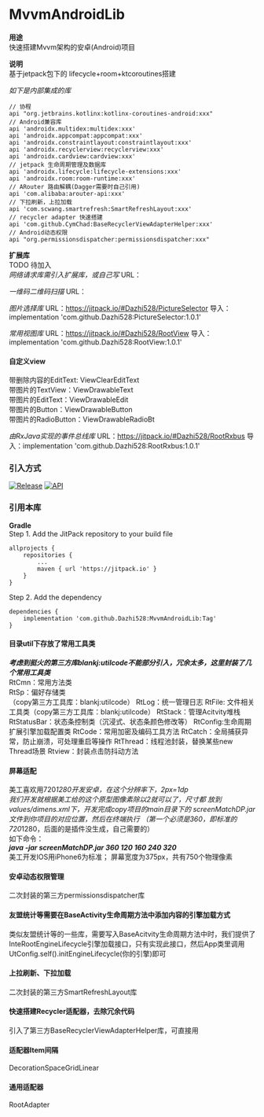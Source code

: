 # MvvmAndroidLib

**用途**<br/>
快速搭建Mvvm架构的安卓(Android)项目<br/>

**说明**<br/>
基于jetpack包下的 lifecycle+room+ktcoroutines搭建<br/>

*如下是内部集成的库*
```
// 协程
api "org.jetbrains.kotlinx:kotlinx-coroutines-android:xxx"
// Android兼容库
api 'androidx.multidex:multidex:xxx'
api 'androidx.appcompat:appcompat:xxx'
api 'androidx.constraintlayout:constraintlayout:xxx'
api 'androidx.recyclerview:recyclerview:xxx'
api 'androidx.cardview:cardview:xxx'
// jetpack 生命周期管理及数据库
api 'androidx.lifecycle:lifecycle-extensions:xxx'
api 'androidx.room:room-runtime:xxx' 
// ARouter 路由解耦(Dagger需要时自己引用)
api 'com.alibaba:arouter-api:xxx'
// 下拉刷新，上拉加载
api 'com.scwang.smartrefresh:SmartRefreshLayout:xxx'
// recycler adapter 快速搭建
api 'com.github.CymChad:BaseRecyclerViewAdapterHelper:xxx'
// Android动态权限
api "org.permissionsdispatcher:permissionsdispatcher:xxx"
```

**扩展库**<br/>
TODO 待加入 <br/>
*网络请求库需引入扩展库，或自己写*
URL：

*一维码二维码扫描*
URL：

*图片选择库*
URL：https://jitpack.io/#Dazhi528/PictureSelector
导入：implementation 'com.github.Dazhi528:PictureSelector:1.0.1'

*常用视图库*
URL：https://jitpack.io/#Dazhi528/RootView
导入：implementation 'com.github.Dazhi528:RootView:1.0.1'
#### 自定义view
带删除内容的EditText: ViewClearEditText<br/>
带图片的TextView：ViewDrawableText <br/>
带图片的EditText：ViewDrawableEdit <br/>
带图片的Button：ViewDrawableButton <br/>
带图片的RadioButton：ViewDrawableRadioBt <br/>

*由RxJava实现的事件总线库*
URL：https://jitpack.io/#Dazhi528/RootRxbus
导入：implementation 'com.github.Dazhi528:RootRxbus:1.0.1'

### 引入方式 
[![Release](https://img.shields.io/github/release/Dazhi528/MvvmAndroidLib?style=flat)](https://jitpack.io/#Dazhi528/MvvmAndroidLib)
[![API](https://img.shields.io/badge/API-16%2B-green.svg?style=flat)](https://android-arsenal.com/api?level=16)


### 引用本库
**Gradle** <br/>
Step 1. Add the JitPack repository to your build file

```
allprojects {
    repositories {
        ...
        maven { url 'https://jitpack.io' }
    }
}
```

Step 2. Add the dependency

```
dependencies {
    implementation 'com.github.Dazhi528:MvvmAndroidLib:Tag'
}
```

####  目录util下存放了常用工具类
***考虑到挺火的第三方库blankj:utilcode不能部分引入，冗余太多，这里封装了几个常用工具类*** <br/>
RtCmn：常用方法类<br/>
RtSp：偏好存储类<br/>（copy第三方工具库：blankj:utilcode）
RtLog：统一管理日志
RtFile: 文件相关工具类（copy第三方工具库：blankj:utilcode）
RtStack：管理Acitvity堆栈
RtStatusBar：状态条控制类（沉浸式、状态条颜色修改等）
RtConfig:生命周期扩展引擎加载配置类
RtCode：常用加密及编码工具方法
RtCatch：全局捕获异常，防止崩溃，可处理重启等操作
RtThread：线程池封装，替换某些new Thread场景
Rtview：封装点击防抖动方法


#### 屏幕适配
美工喜欢用720*1280开发安卓，在这个分辨率下，2px=1dp <br/>
我们开发就根据美工给的这个原型图像素除以2就可以了，尺寸都
放到values/dimens.xml下，开发完成copy项目的main目录下的
screenMatchDP.jar文件到你项目的对应位置，然后在终端执行
（第一个必须是360，即标准的720*1280，后面的是插件没生成，自己需要的）
<br/>
如下命令：<br/>
***java -jar screenMatchDP.jar 360 120 160 240 320***
<br/>
美工开发IOS用iPhone6为标准； 屏幕宽度为375px，共有750个物理像素

#### 安卓动态权限管理
二次封装的第三方permissionsdispatcher库

#### 友盟统计等需要在BaseActivity生命周期方法中添加内容的引擎加载方式
类似友盟统计等的一些库，需要写入BaseAcitvity生命周期方法中时，我们提供了
InteRootEngineLifecycle引擎加载接口，只有实现此接口，然后App类里调用
UtConfig.self().initEngineLifecycle(你的引擎)即可

#### 上拉刷新、下拉加载
二次封装的第三方SmartRefreshLayout库

#### 快速搭建Recycler适配器，去除冗余代码
引入了第三方BaseRecyclerViewAdapterHelper库，可直接用

#### 适配器Item间隔
DecorationSpaceGridLinear

#### 通用适配器
RootAdapter